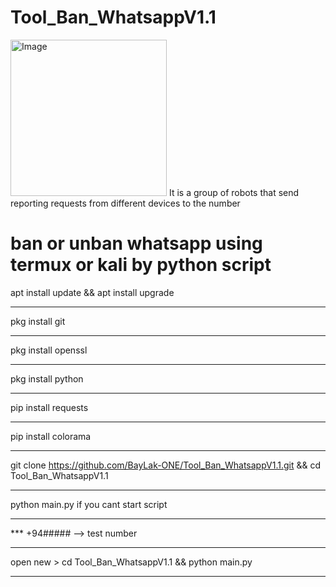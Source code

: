 # Tool_Ban_WhatsappV1.1
<img width="250" alt="Image" src="https://github.com/user-attachments/assets/1d341043-e27b-4eb5-9958-07bbbce029fd" />
It is a group of robots that send reporting requests from different devices to the number 

ban or unban whatsapp using termux or kali by python script
=
apt install update && apt install upgrade
*************************************************************
pkg install git
*************************************************************
pkg install openssl
*************************************************************
pkg install python
*************************************************************
pip install requests
*************************************************************
pip install colorama
*************************************************************
git clone https://github.com/BayLak-ONE/Tool_Ban_WhatsappV1.1.git && cd Tool_Ban_WhatsappV1.1
*************************************************************
python main.py if you cant start script
*************************************************************
*** +94##### --> test number
*************************************************************
open new > cd Tool_Ban_WhatsappV1.1 && python main.py
*************************************************************
